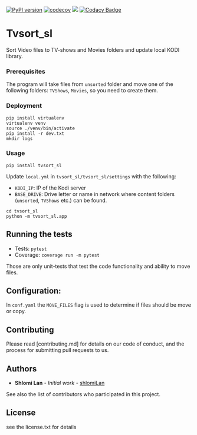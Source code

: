 [![PyPI version](https://badge.fury.io/py/tvsort-sl.svg)](https://badge.fury.io/py/tvsort-sl)
[![codecov](https://codecov.io/gh/shlomiLan/tvsort_sl/branch/master/graph/badge.svg)](https://codecov.io/gh/shlomiLan/tvsort_sl)
![](https://img.shields.io/github/downloads/shlomiLan/tvsort_sl/total.svg)
[![Codacy Badge](https://api.codacy.com/project/badge/Grade/d3353839b44e4a3d9d09815f40c92616)](https://www.codacy.com/app/public/tvsort_sl?utm_source=github.com&amp;utm_medium=referral&amp;utm_content=shlomiLan/tvsort_sl&amp;utm_campaign=Badge_Grade)

# Tvsort_sl

Sort Video files to TV-shows and Movies folders and update local KODI library.

### Prerequisites

The program will take files from `unsorted` folder and move one of the following folders: `TVShows`, `Movies`, so you need to create them.

### Deployment

```
pip install virtualenv
virtualenv venv
source ./venv/bin/activate
pip install -r dev.txt
mkdir logs
```

### Usage
```
pip install tvsort_sl 
```

Update `local.yml` in `tvsort_sl/tvsort_sl/settings` with the following:
* `KODI_IP`: IP of the Kodi server
* `BASE_DRIVE`: Drive letter or name in network where content folders (`unsorted`, `TVShows` etc.) can be found.

```
cd tvsort_sl
python -m tvsort_sl.app
```

## Running the tests

* Tests: `pytest`
* Coverage: `coverage run -m pytest`

Those are only unit-tests that test the code functionality and ability to move files.

## Configuration:
In `conf.yaml` the `MOVE_FILES` flag is used to determine if files should be move or copy. 

## Contributing

Please read [contributing.md] for details on our code of conduct, and the process for submitting pull requests to us.

## Authors

* **Shlomi Lan** - *Initial work* - [shlomiLan](https://github.com/shlomiLan)

See also the list of contributors who participated in this project.

## License

see the license.txt for details
